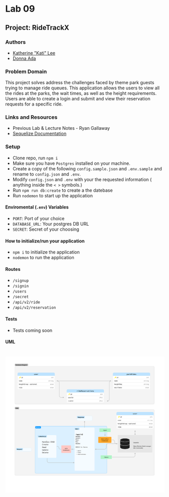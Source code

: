 # Lab 09

## Project: RideTrackX

### Authors

- [Katherine "Kati" Lee](https://github.com/KatiLee)
- [Donna Ada](https://github.com/donnaada)

### Problem Domain

This project solves address the challenges faced by theme park guests trying to manage ride queues. This application allows the users to view all the rides at the parks, the wait times, as well as the height requirements. Users are able to create a login and submit and view their reservation requests for a specific ride.

### Links and Resources

- Previous Lab & Lecture Notes - Ryan Gallaway
- [Sequelize Documentation](https://sequelize.org/docs/v6/core-concepts/assocs/)

### Setup

- Clone repo, run `npm i`
- Make sure you have `Postgres` installed on your machine.
- Create a copy of the following `config.sample.json` and `.env.sample` and rename to `config.json` and `.env`.
- Modify `config.json` and `.env` with your the requested information ( anything inside the `< >` symbols.)
- Run `npm run db:create` to create a the datebase
- Run `nodemon` to start up the application

#### Enviromental (`.env`) Variables

- `PORT`: Port of your choice
- `DATABASE_URL`: Your postgres DB URL
- `SECRET`: Secret of your choosing

#### How to initialize/run your application

- `npm i` to initialize the application
- `nodemon` to run the application

#### Routes

- `/signup`
- `/signin`
- `/users`
- `/secret`
- `/api/v2/ride`
- `/api/v2/reservation`

#### Tests

- Tests coming soon

#### UML
#
![UML-for-lab-09](uml-diagram.png)
